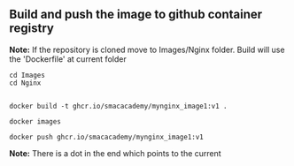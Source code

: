 ## Build and push the image to github container registry

**Note:** If the repository is cloned move to Images/Nginx folder. Build will use the 'Dockerfile' at current folder

```
cd Images
cd Nginx


docker build -t ghcr.io/smacacademy/mynginx_image1:v1 .

docker images

docker push ghcr.io/smacacademy/mynginx_image1:v1
```
**Note:** There is a dot in the end which points to the current 
